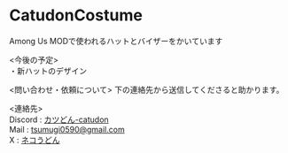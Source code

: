 # CatudonCostume
Among Us MODで使われるハットとバイザーをかいています

<今後の予定>  
・新ハットのデザイン  

<問い合わせ・依頼について>
下の連絡先から送信してくださると助かります。

<連絡先>  
Discord : [カツどん-catudon](https://discord.gg/mNgV3H6k)  
Mail : tsumugi0590@gmail.com  
X : [ネコうどん](https://discord.gg/mNgV3H6k)  
